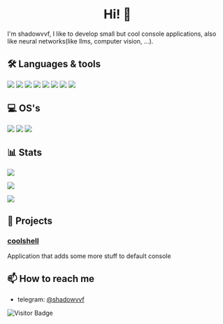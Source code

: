 <h1 align="center">Hi! 👋</h1>

I'm shadowvvf, I like to develop small but cool console applications, also like neural networks(like llms, computer vision, ...).

## **🛠 Languages & tools**
![](https://img.shields.io/badge/Python-3776AB?style=for-the-badge&logo=python&logoColor=white)
![](https://img.shields.io/badge/C%2B%2B-00599C?style=for-the-badge&logo=c%2B%2B&logoColor=white)
![](https://img.shields.io/badge/JavaScript-F7DF1E?style=for-the-badge&logo=javascript&logoColor=black)
![](https://img.shields.io/badge/Java-ED8B00?style=for-the-badge&logo=openjdk&logoColor=white)
![](https://img.shields.io/badge/Shell_Script-121011?style=for-the-badge&logo=gnu-bash&logoColor=white)
![](https://img.shields.io/badge/NeoVim-%2357A143.svg?&style=for-the-badge&logo=neovim&logoColor=white)
![](https://img.shields.io/badge/VIM-%2311AB00.svg?&style=for-the-badge&logo=vim&logoColor=white)
![](https://img.shields.io/badge/Visual_Studio_Code-0078D4?style=for-the-badge&logo=visual%20studio%20code&logoColor=white)

## **💻 OS's**
![](https://img.shields.io/badge/Arch_Linux-1793D1?style=for-the-badge&logo=arch-linux&logoColor=white)
![](https://img.shields.io/badge/Debian-A81D33?style=for-the-badge&logo=debian&logoColor=white)
![](https://img.shields.io/badge/Windows-0078D6?style=for-the-badge&logo=windows&logoColor=white)

## **📊 Stats**

![](https://github-readme-stats.vercel.app/api?username=shadowvvf&show_icons=true&theme=blue-green)

![](https://github-readme-stats.vercel.app/api/top-langs/?username=shadowvvf&layout=donut&theme=blue-green)

![](https://streak-stats.demolab.com?user=shadowvvf&theme=dark&date_format=M%20j%5B%2C%20Y%5D)


## **🚀 Projects**

### [coolshell](https://github.com/shadowvvf/cool-console-app)
Application that adds some more stuff to default console

## **📫 How to reach me**

- telegram: [@shadowvvf](https://t.me/shadowvvf)

![Visitor Badge](https://visitor-badge.laobi.icu/badge?page_id=shadowvvf.shadowvvf)

